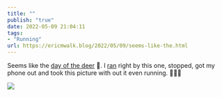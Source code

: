 ```yaml
---
title: ""
publish: "true"
date: 2022-05-09 21:04:11
tags:
- "Running"
url: https://ericmwalk.blog/2022/05/09/seems-like-the.html
---
```

Seems like the [day of the deer](https://ericmwalk.blog/2022/05/09/had-some-visitors.html) 🦌.  I [ran](http://www.strava.com/activities/7116509431) right by this one, stopped, got my phone out and took this picture with out it even running. 🏃🏻‍♂️


![](https://ericmwalk.blog/uploads/2022/e1f0ae412a.jpg)